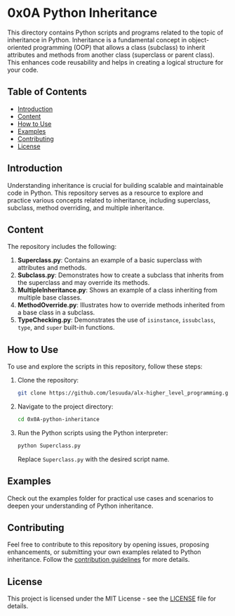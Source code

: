 # 0x0A Python Inheritance

This directory contains Python scripts and programs related to the topic of inheritance in Python. Inheritance is a fundamental concept in object-oriented programming (OOP) that allows a class (subclass) to inherit attributes and methods from another class (superclass or parent class). This enhances code reusability and helps in creating a logical structure for your code.

## Table of Contents

- [Introduction](#introduction)
- [Content](#content)
- [How to Use](#how-to-use)
- [Examples](#examples)
- [Contributing](#contributing)
- [License](#license)

## Introduction

Understanding inheritance is crucial for building scalable and maintainable code in Python. This repository serves as a resource to explore and practice various concepts related to inheritance, including superclass, subclass, method overriding, and multiple inheritance.

## Content

The repository includes the following:

1. **Superclass.py**: Contains an example of a basic superclass with attributes and methods.
2. **Subclass.py**: Demonstrates how to create a subclass that inherits from the superclass and may override its methods.
3. **MultipleInheritance.py**: Shows an example of a class inheriting from multiple base classes.
4. **MethodOverride.py**: Illustrates how to override methods inherited from a base class in a subclass.
5. **TypeChecking.py**: Demonstrates the use of `isinstance`, `issubclass`, `type`, and `super` built-in functions.

## How to Use

To use and explore the scripts in this repository, follow these steps:

1. Clone the repository:

   ```bash
   git clone https://github.com/lesuuda/alx-higher_level_programming.git
   ```

2. Navigate to the project directory:

   ```bash
   cd 0x0A-python-inheritance
   ```

3. Run the Python scripts using the Python interpreter:

   ```bash
   python Superclass.py
   ```

   Replace `Superclass.py` with the desired script name.

## Examples

Check out the examples folder for practical use cases and scenarios to deepen your understanding of Python inheritance.

## Contributing

Feel free to contribute to this repository by opening issues, proposing enhancements, or submitting your own examples related to Python inheritance. Follow the [contribution guidelines](CONTRIBUTING.md) for more details.

## License

This project is licensed under the MIT License - see the [LICENSE](LICENSE) file for details.
